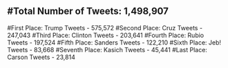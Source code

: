 #Total Number of Tweets: 1,498,907 
---
#First Place: Trump Tweets - 575,572
#Second Place: Cruz Tweets - 247,043
#Third Place: Clinton Tweets - 203,641
#Fourth Place: Rubio Tweets - 197,524
#Fifth Place: Sanders Tweets - 122,210
#Sixth Place: Jeb! Tweets - 83,668
#Seventh Place: Kasich Tweets - 45,441
#Last Place: Carson Tweets - 23,814
